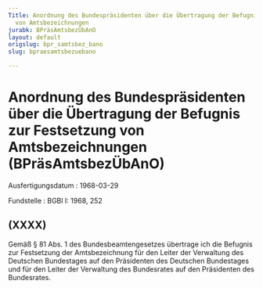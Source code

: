 ```yaml
---
Title: Anordnung des Bundespräsidenten über die Übertragung der Befugnis zur Festsetzung
  von Amtsbezeichnungen
jurabk: BPräsAmtsbezÜbAnO
layout: default
origslug: bpr_samtsbez_bano
slug: bpraesamtsbezuebano

---
```


# Anordnung des Bundespräsidenten über die Übertragung der Befugnis zur Festsetzung von Amtsbezeichnungen (BPräsAmtsbezÜbAnO)

Ausfertigungsdatum
:   1968-03-29

Fundstelle
:   BGBl I: 1968, 252



## (XXXX)

Gemäß § 81 Abs. 1 des Bundesbeamtengesetzes übertrage ich die Befugnis
zur Festsetzung der Amtsbezeichnung für den Leiter der Verwaltung des
Deutschen Bundestages auf den Präsidenten des Deutschen Bundestages
und für den Leiter der Verwaltung des Bundesrates auf den Präsidenten
des Bundesrates.

